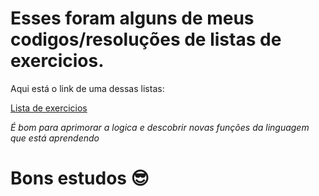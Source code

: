 # Esses foram alguns de meus codigos/resoluções de listas de exercicios.

Aqui está o link de uma dessas listas:

  [Lista de exercicios](https://wiki.python.org.br/EstruturaDeDecisao)
  
*É bom para aprimorar a logica e descobrir novas funções da linguagem que está aprendendo*

# Bons estudos 😎
